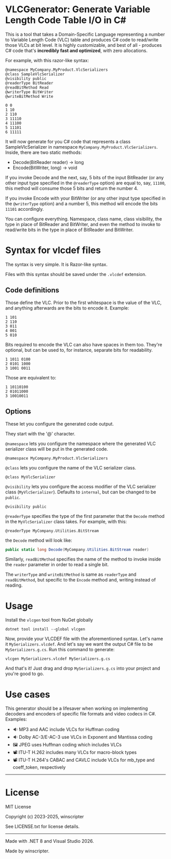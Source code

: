 ﻿# VLCGenerator: Generate Variable Length Code Table I/O in C#
This is a tool that takes a Domain-Specific Language representing a number
to Variable Length Code (VLC) table and produces C# code to read/write those
VLCs at bit level. It is highly customizable, and best of all - produces C# code
that's **incredibly fast and optimized**, with zero allocations.

For example, with this razor-like syntax:
```
@namespace MyCompany.MyProduct.VlcSerializers
@class SampleVlcSerializer
@visibility public
@readerType BitReader
@readBitMethod Read
@writerType BitWriter
@writeBitMethod Write

0 0
1 10
2 110
3 11110
4 11100
5 11101
6 11111
```
It will now generate for you C# code that represents a class SampleVlcSerializer in
namespace `MyCompany.MyProduct.VlcSerializers`. Inside, there are two static methods:
- Decode(BitReader reader) -> long
- Encode(BitWriter, long) -> void

If you invoke Decode and the next, say, 5 bits of the input BitReader (or any other input type specified in the `@readerType` option) are equal to, say, `11100`,
this method will consume those 5 bits and return the number 4.

If you invoke Encode with your BitWriter (or any other input type specified in the `@writerType` option) and a number 5, this method will encode the bits `11101` accordingly.

You can configure everything. Namespace, class name, class visibility,
the type in place of BitReader and BitWriter, and even the method to invoke
to read/write bits in the type in place of BitReader and BitWriter.

# Syntax for vlcdef files
The syntax is very simple. It is Razor-like syntax.

Files with this syntax should be saved under the `.vlcdef` extension.

## Code definitions
Those define the VLC. Prior to the first whitespace is the value of the VLC, and anything afterwards are the bits to encode it. Example:
```
1 101
2 110
3 011
4 001
5 010
```
Bits required to encode the VLC can also have spaces in them too. They're optional, but can be used to, for instance, separate bits for readability.

```
1 1011 0100
2 0101 1000
3 1001 0011
```
Those are equivalent to:
```
1 10110100
2 01011000
3 10010011
```

## Options
These let you configure the generated code output.

They start with the '@' character.

`@namespace` lets you configure the namespace where the generated VLC serializer class will be put in the generated code.
```
@namespace MyCompany.MyProduct.VlcSerializers
```

`@class` lets you configure the name of the VLC serializer class.
```
@class MyVlcSerializer
```

`@visibility` lets you configure the access modifier of the VLC serializer class (`MyVlcSerializer`). Defaults to `internal`, but can be changed to be `public`.
```
@visibility public
```

`@readerType` specifies the type of the first parameter that the `Decode` method in the `MyVlcSerializer` class takes. For example, with this:
```
@readerType MyCompany.Utilities.BitStream
```
the `Decode` method will look like:
```cs
public static long Decode(MyCompany.Utilities.BitStream reader)
```

Similarly, `readBitMethod` specifies the name of the method to invoke inside the `reader` parameter in order to read a single bit.

The `writerType` and `writeBitMethod` is same as `readerType` and `readBitMethod`, but specific to the `Encode` method and, writing instead of reading.

# Usage
Install the `vlcgen` tool from NuGet globally
```
dotnet tool install --global vlcgen
```
Now, provide your VLCDEF file with the aforementioned syntax. Let's name it `MySerializers.vlcdef`. And let's
say we want the output C# file to be `MySerializers.g.cs`. Run this command to generate:
```
vlcgen MySerializers.vlcdef MySerializers.g.cs
```
And that's it! Just drag and drop `MySerializers.g.cs` into your project and you're good to go.

# Use cases
This generator should be a lifesaver when working on implementing decoders and encoders of specific
file formats and video codecs in C#. Examples:
- 🔉 MP3 and AAC include VLCs for Huffman coding
- 🔉 Dolby AC-3/E-AC-3 use VLCs in Exponent and Mantissa coding
- 🖼️ JPEG uses Huffman coding which includes VLCs
- 📽️ ITU-T H.262 includes many VLCs for macro-block types
- 📽️ ITU-T H.264's CABAC and CAVLC include VLCs for mb_type and coeff_token, respectively

<hr />

# License
MIT License

Copyright (c) 2023-2025, winscripter

See LICENSE.txt for license details.

<hr />

Made with .NET 8 and Visual Studio 2026.

Made by winscripter.
